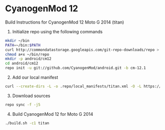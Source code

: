 CyanogenMod 12
================

Build Instructions for CyanogenMod 12 Moto G 2014 (titan)

1. Initialize repo using the following commands

```bash
mkdir ~/bin
PATH=~/bin:$PATH
curl http://commondatastorage.googleapis.com/git-repo-downloads/repo > ~/bin/repo
chmod a+x ~/bin/repo
mkdir -p android/cm12
cd android/cm12
repo init -u git://github.com/CyanogenMod/android.git -b cm-12.1
```

2. Add our local manifest

```bash
curl --create-dirs -L -o .repo/local_manifests/titan.xml -O -L https://raw.github.com/sarath280/roomservice/cm-12.1/manifest.xml
```

3. Download sources
```bash
repo sync -f -j5
```

4. Build CyanogenMod 12 for Moto G 2014

```bash
./build.sh -c1 titan
```
